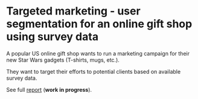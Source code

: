Targeted marketing - user segmentation for an online gift shop using survey data
===

A popular US online gift shop wants to run a marketing campaign for their new Star Wars gadgets (T-shirts, mugs, etc.).

They want to target their efforts to potential clients based on available survey data.

See full [report](StarWarsSurvey.ipynb) (**work in progress**).

